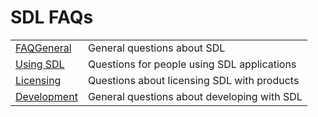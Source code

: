 # SDL FAQs

|                               |                                             |
| ----------------------------- | --------------------------------------------|
| [FAQGeneral](General)         | General questions about SDL                 |
| [Using SDL](FAQUsingSDL)      | Questions for people using SDL applications |
| [Licensing](FAQLicensing)     | Questions about licensing SDL with products |
| [Development](FAQDevelopment) | General questions about developing with SDL |

